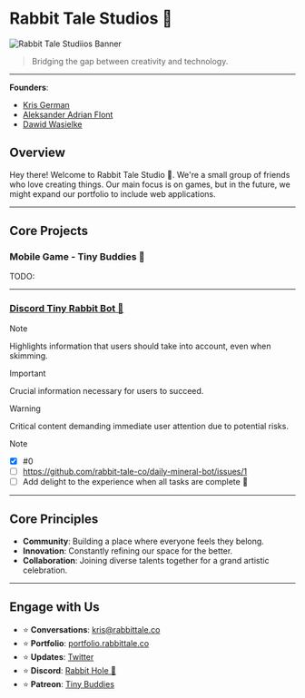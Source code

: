 # Rabbit Tale Studios 🐇
![Rabbit Tale Studiios Banner](https://portfolio.rabbittale.co/og.png)

> Bridging the gap between creativity and technology.

---

**Founders**:
- [Kris German](https://github.com/rabbit-tale-co)
- [Aleksander Adrian Flont](https://github.com/SquareShox)
- [Dawid Wasielke](https://github.com/xterios)

## Overview

Hey there! Welcome to Rabbit Tale Studio 🐇.
We're a small group of friends who love creating things. Our main focus is on games, but in the future, we might expand our portfolio to include web applications.

---

## Core Projects

### Mobile Game - Tiny Buddies 🐇

TODO:

---

### [Discord Tiny Rabbit Bot 🐇](https://github.com/rabbit-tale-co/tinyRabbit)

> [!NOTE]
> Highlights information that users should take into account, even when skimming.

> [!IMPORTANT]
> Crucial information necessary for users to succeed.

> [!WARNING]
> Critical content demanding immediate user attention due to potential risks.

> [!NOTE]
> - [x] #0
> - [ ] https://github.com/rabbit-tale-co/daily-mineral-bot/issues/1
> - [ ] Add delight to the experience when all tasks are complete :tada:

---

## Core Principles

- **Community**: Building a place where everyone feels they belong.
- **Innovation**: Constantly refining our space for the better.
- **Collaboration**: Joining diverse talents together for a grand artistic celebration.

---

## Engage with Us

- ⭐️ **Conversations**: [kris@rabbittale.co](mailto:kris@rabbittale.co)
- ⭐️ **Portfolio**: [portfolio.rabbittale.co](https://portfolio.rabbittale.co)
- ⭐️ **Updates**: [Twitter](https://twitter.com/rabbit-tale-co)
- ⭐️ **Discord**: [Rabbit Hole 🐇](https://discord.gg/kX7PETs6QT)
- ⭐️ **Patreon**: [Tiny Buddies](https://www.patreon.com/TinyBuddies)
